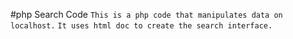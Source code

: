 #php Search Code
``This is a php code that manipulates data on localhost.``
``It uses html doc to create the search interface.``